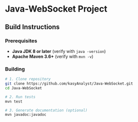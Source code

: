 # Java-WebSocket Project

## Build Instructions

### Prerequisites
- **Java JDK 8 or later** (verify with `java -version`)
- **Apache Maven 3.6+** (verify with `mvn -v`)

### Building
```bash
# 1. Clone repository
git clone https://github.com/kasyAnalyst/Java-WebSocket.git
cd Java-WebSocket

# 2. Run tests 
mvn test

# 3. Generate documentation (optional)
mvn javadoc:javadoc
